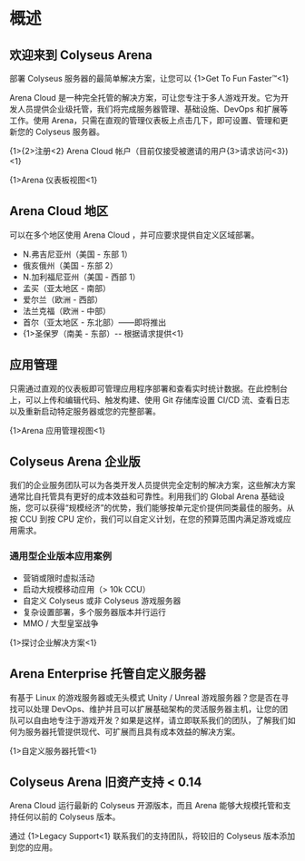# 概述

## 欢迎来到 Colyseus Arena
部署 Colyseus 服务器的最简单解决方案，让您可以  {1>Get To Fun Faster™<1}

Arena Cloud 是一种完全托管的解决方案，可让您专注于多人游戏开发。它为开发人员提供企业级托管，我们将完成服务器管理、基础设施、DevOps 和扩展等工作。使用 Arena，只需在直观的管理仪表板上点击几下，即可设置、管理和更新您的 Colyseus 服务器。

{1>{2>注册<2} Arena Cloud 帐户（目前仅接受被邀请的用户{3>请求访问<3})<1}

{1>Arena 仪表板视图<1}

## Arena Cloud 地区
可以在多个地区使用 Arena Cloud ，并可应要求提供自定义区域部署。

- N.弗吉尼亚州（美国 - 东部 1）
- 俄亥俄州（美国 - 东部 2）
- N.加利福尼亚州（美国 - 西部 1）
- 孟买（亚太地区 - 南部）
- 爱尔兰（欧洲 - 西部）
- 法兰克福（欧洲 - 中部）
- 首尔（亚太地区 - 东北部）——即将推出
- {1>圣保罗（南美 - 东部）-- 根据请求提供<1}

## 应用管理 
只需通过直观的仪表板即可管理应用程序部署和查看实时统计数据。在此控制台上，可以上传和编辑代码、触发构建、使用 Git 存储库设置 CI/CD 流、查看日志以及重新启动特定服务器或您的完整部署。

{1>Arena 应用管理视图<1}


## Colyseus Arena 企业版
我们的企业服务团队可以为各类开发人员提供完全定制的解决方案，这些解决方案通常比自托管具有更好的成本效益和可靠性。利用我们的 Global Arena 基础设施，您可以获得“规模经济”的优势，我们能够按单元定价提供同类最佳的服务。从按 CCU 到按 CPU 定价，我们可以自定义计划，在您的预算范围内满足游戏或应用需求。 

### 通用型企业版本应用案例 
- 营销或限时虚拟活动
- 启动大规模移动应用（> 10k CCU）
- 自定义 Colyseus 或非 Colyseus 游戏服务器
- 复杂设置部署，多个服务器版本并行运行
- MMO / 大型皇室战争

{1>探讨企业解决方案<1}

## Arena Enterprise 托管自定义服务器
有基于 Linux 的游戏服务器或无头模式 Unity / Unreal 游戏服务器？您是否在寻找可以处理 DevOps、维护并且可以扩展基础架构的灵活服务器主机，让您的团队可以自由地专注于游戏开发？如果是这样，请立即联系我们的团队，了解我们如何为服务器托管提供现代、可扩展而且具有成本效益的解决方案。

{1>自定义服务器托管<1}

## Colyseus Arena 旧资产支持 < 0.14
Arena Cloud 运行最新的 Colyseus 开源版本，而且 Arena 能够大规模托管和支持任何以前的 Colyseus 版本。 

通过 {1>Legacy Support<1} 联系我们的支持团队，将较旧的 Colyseus 版本添加到您的应用。 

